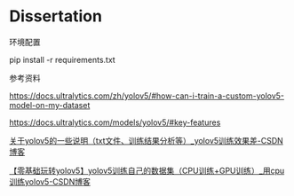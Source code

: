 # Dissertation

环境配置

pip install -r requirements.txt

参考资料

https://docs.ultralytics.com/zh/yolov5/#how-can-i-train-a-custom-yolov5-model-on-my-dataset

https://docs.ultralytics.com/models/yolov5/#key-features

[关于yolov5的一些说明（txt文件、训练结果分析等）_yolov5训练效果差-CSDN博客](https://blog.csdn.net/weixin_44570845/article/details/121337026)

[【零基础玩转yolov5】yolov5训练自己的数据集（CPU训练+GPU训练）_用cpu训练yolov5-CSDN博客](https://blog.csdn.net/whc18858/article/details/127164010?spm=1001.2014.3001.5501)